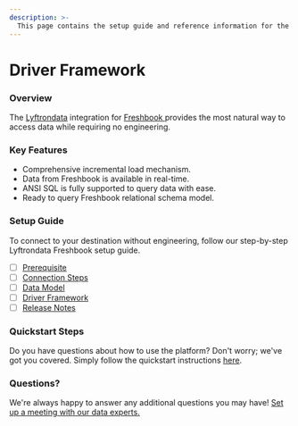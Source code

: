 ```yaml
---
description: >-
  This page contains the setup guide and reference information for the Freshbook source connector.
---
```


# Driver Framework

### Overview

The [Lyftrondata](https://www.lyftrondata.com/) integration for [Freshbook](https://www.lyftrondata.com/integration/freshbook/)[ ](https://www.lyftrondata.com/integration/freshbook/)provides the most natural way to access data while requiring no engineering.

### Key Features

* Comprehensive incremental load mechanism.
* Data from Freshbook is available in real-time.&#x20;
* ANSI SQL is fully supported to query data with ease.
* Ready to query Freshbook relational schema model.

### Setup Guide

To connect to your destination without engineering, follow our step-by-step Lyftrondata Freshbook setup guide.

* [ ] [Prerequisite](../../finance-analytics/freshbook/prerequisite.md)
* [ ] [Connection Steps](../../finance-analytics/freshbook/connection-steps.md)
* [ ] [Data Model](../../finance-analytics/freshbook/data-model/)
* [ ] [Driver Framework](../../finance-analytics/freshbook/driver-framework/)
* [ ] [Release Notes](../../finance-analytics/freshbook/release-notes.md)

### Quickstart Steps

Do you have questions about how to use the platform? Don't worry; we've got you covered. Simply follow the quickstart instructions [here](../../../quickstart-steps.md).

### Questions? <a href="#questions" id="questions"></a>

We're always happy to answer any additional questions you may have! [Set up a meeting with our data experts.](https://www.lyftrondata.com/book-a-meeting/)


